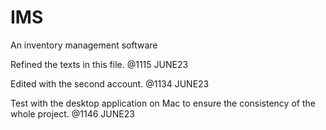 # IMS
An inventory management software

Refined the texts in this file.
@1115 JUNE23

Edited with the second account.
@1134 JUNE23

Test with the desktop application on Mac to ensure the consistency of the whole project.
@1146 JUNE23